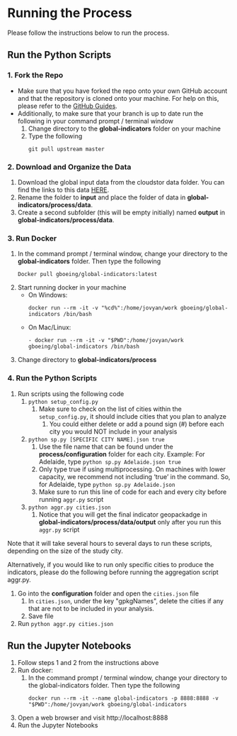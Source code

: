 # Running the Process
Please follow the instructions below to run the process.

## Run the Python Scripts

### 1. Fork the Repo
- Make sure that you have forked the repo onto your own GitHub account and that the repository is cloned onto your machine. For help on this, please refer to the [GitHub Guides](https://guides.github.com/).
- Additionally, to make sure that your branch is up to date run the following in your command prompt / terminal window
    1. Change directory to the **global-indicators** folder on your machine
    1. Type the following
        ```
        git pull upstream master
        ```

### 2. Download and Organize the Data
1.  Download the global input data from the cloudstor data folder. You can find the links to this data [HERE](https://docs.google.com/document/d/1NnV3g8uj0OnOQFkFIR5IbT60HO2PiF3SLoZpUUTL3B0/edit?ts=5ecc5e75).
1.  Rename the folder to **input** and place the folder of data in **global-indicators/process/data**.
1.  Create a second subfolder (this will be empty initially) named **output** in **global-indicators/process/data**.

### 3. Run Docker
1.  In the command prompt / terminal window, change your directory to the **global-indicators** folder. Then type the following
    ```
    Docker pull gboeing/global-indicators:latest
    ```
1.  Start running docker in your machine
    - On Windows:
        ```
        docker run --rm -it -v "%cd%":/home/jovyan/work gboeing/global-indicators /bin/bash
        ```
    - On Mac/Linux:
        ```
        - docker run --rm -it -v "$PWD":/home/jovyan/work gboeing/global-indicators /bin/bash
        ```
1. Change directory to **global-indicators/process**

### 4. Run the Python Scripts
1.  Run scripts using the following code
    1.  ```python setup_config.py```
        1. Make sure to check on the list of cities within the ``setup_config.py``, it should include cities that you plan to analyze  
            1. You could either delete or add a pound sign (#) before each city you would NOT include in your analysis
    1.  ```python sp.py [SPECIFIC CITY NAME].json true```
        1.  Use the file name that can be found under the **process/configuration** folder for each city. Example: For Adelaide, type ```python sp.py Adelaide.json true```  
        1.  Only type true if using multiprocessing. On machines with lower capacity, we recommend not including ‘true’ in the command. So, for Adelaide, type ```python sp.py Adelaide.json```
        1.  Make sure to run this line of code for each and every city before running ``aggr.py`` script
    1.  ```python aggr.py cities.json```
        1. Notice that you will get the final indicator geopackadge in **global-indicators/process/data/output** only after you run this ``aggr.py`` script

Note that it will take several hours to several days to run these scripts, depending on the size of the study city.

Alternatively, if you would like to run only specific cities to produce the indicators, please do the following before running the aggregation script aggr.py.
1.  Go into the **configuration** folder and open the  ``cities.json`` file
    1.  In ``cities.json``, under the key "gpkgNames", delete the cities if any that are not to be included in your analysis.
    1.  Save file
1.  Run ```python aggr.py cities.json```

## Run the Jupyter Notebooks

1. Follow steps 1 and 2 from the instructions above
1. Run docker:
    1. In the command prompt / terminal window, change your directory to the global-indicators folder. Then type the following
         ```
         docker run --rm -it --name global-indicators -p 8888:8888 -v "$PWD":/home/jovyan/work gboeing/global-indicators
        ```
2. Open a web browser and visit http://localhost:8888
3. Run the Jupyter Notebooks
